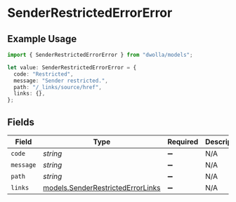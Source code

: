 # SenderRestrictedErrorError

## Example Usage

```typescript
import { SenderRestrictedErrorError } from "dwolla/models";

let value: SenderRestrictedErrorError = {
  code: "Restricted",
  message: "Sender restricted.",
  path: "/_links/source/href",
  links: {},
};
```

## Fields

| Field                                                                        | Type                                                                         | Required                                                                     | Description                                                                  | Example                                                                      |
| ---------------------------------------------------------------------------- | ---------------------------------------------------------------------------- | ---------------------------------------------------------------------------- | ---------------------------------------------------------------------------- | ---------------------------------------------------------------------------- |
| `code`                                                                       | *string*                                                                     | :heavy_minus_sign:                                                           | N/A                                                                          | Restricted                                                                   |
| `message`                                                                    | *string*                                                                     | :heavy_minus_sign:                                                           | N/A                                                                          | Sender restricted.                                                           |
| `path`                                                                       | *string*                                                                     | :heavy_minus_sign:                                                           | N/A                                                                          | /_links/source/href                                                          |
| `links`                                                                      | [models.SenderRestrictedErrorLinks](../models/senderrestrictederrorlinks.md) | :heavy_minus_sign:                                                           | N/A                                                                          | {}                                                                           |